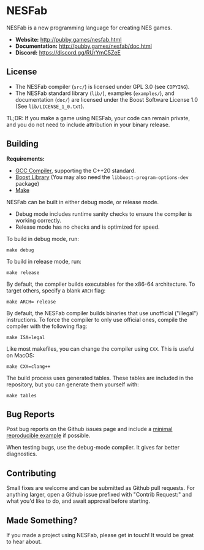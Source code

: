 # NESFab

NESFab is a new programming language for creating NES games.

- **Website:** http://pubby.games/nesfab.html
- **Documentation:** http://pubby.games/nesfab/doc.html
- **Discord:** https://discord.gg/RUrYmC5ZeE

## License

- The NESFab compiler (`src/`) is licensed under GPL 3.0 (see `COPYING`).
- The NESFab standard library (`lib/`), examples (`examples/`), and documentation (`doc/`) are licensed under the Boost Software License 1.0 (See `lib/LICENSE_1_0.txt`).

TL;DR: If you make a game using NESFab, your code can remain private, and you do not need to include attribution in your binary release.

## Building

**Requirements:**
- [GCC Compiler](https://gcc.gnu.org/), supporting the C++20 standard.
- [Boost Library](https://www.boost.org/) (You may also need the `libboost-program-options-dev` package)
- [Make](https://www.gnu.org/software/make/)

NESFab can be built in either debug mode, or release mode.
- Debug mode includes runtime sanity checks to ensure the compiler is working correctly.
- Release mode has no checks and is optimized for speed.

To build in debug mode, run:

    make debug

To build in release mode, run:

    make release

By default, the compiler builds executables for the x86-64 architecture.
To target others, specify a blank `ARCH` flag:

    make ARCH= release

By default, the NESFab compiler builds binaries that use unofficial ("illegal") instructions. 
To force the compiler to only use official ones, compile the compiler with the following flag:

    make ISA=legal

Like most makefiles, you can change the compiler using `CXX`. This is useful on MacOS:

    make CXX=clang++

The build process uses generated tables. These tables are included in the repository, but you can generate them yourself with:

    make tables

## Bug Reports

Post bug reports on the Github issues page and
include a [minimal reproducible example](https://en.wikipedia.org/wiki/Minimal_reproducible_example) if possible.

When testing bugs, use the debug-mode compiler. It gives far better diagnostics.

## Contributing

Small fixes are welcome and can be submitted as Github pull requests.
For anything larger, open a Github issue prefixed with "Contrib Request:" and what you'd like to do, and await approval before starting.

## Made Something?

If you made a project using NESFab, please get in touch! It would be great to hear about.
